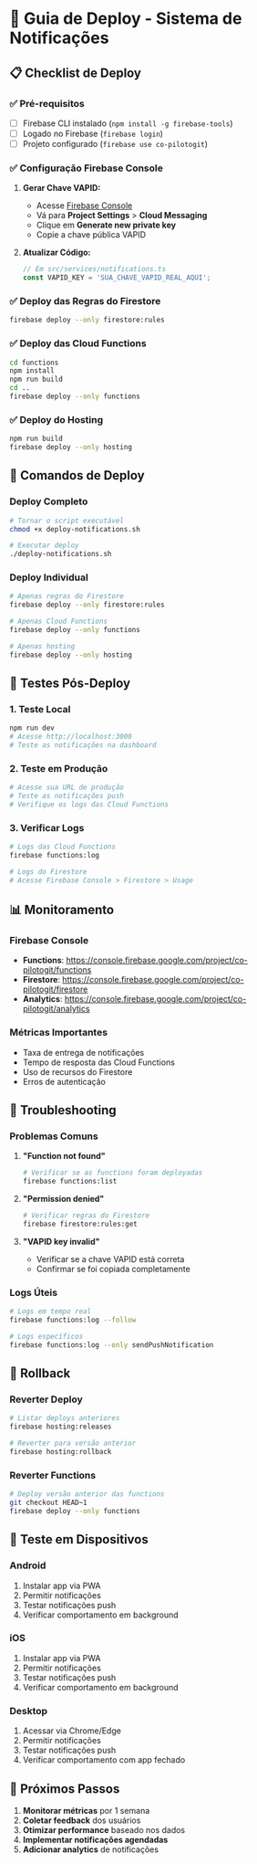 # 🚀 Guia de Deploy - Sistema de Notificações

## 📋 Checklist de Deploy

### ✅ Pré-requisitos
- [ ] Firebase CLI instalado (`npm install -g firebase-tools`)
- [ ] Logado no Firebase (`firebase login`)
- [ ] Projeto configurado (`firebase use co-pilotogit`)

### ✅ Configuração Firebase Console
1. **Gerar Chave VAPID:**
   - Acesse [Firebase Console](https://console.firebase.google.com/project/co-pilotogit)
   - Vá para **Project Settings** > **Cloud Messaging**
   - Clique em **Generate new private key**
   - Copie a chave pública VAPID

2. **Atualizar Código:**
   ```typescript
   // Em src/services/notifications.ts
   const VAPID_KEY = 'SUA_CHAVE_VAPID_REAL_AQUI';
   ```

### ✅ Deploy das Regras do Firestore
```bash
firebase deploy --only firestore:rules
```

### ✅ Deploy das Cloud Functions
```bash
cd functions
npm install
npm run build
cd ..
firebase deploy --only functions
```

### ✅ Deploy do Hosting
```bash
npm run build
firebase deploy --only hosting
```

## 🔧 Comandos de Deploy

### Deploy Completo
```bash
# Tornar o script executável
chmod +x deploy-notifications.sh

# Executar deploy
./deploy-notifications.sh
```

### Deploy Individual
```bash
# Apenas regras do Firestore
firebase deploy --only firestore:rules

# Apenas Cloud Functions
firebase deploy --only functions

# Apenas hosting
firebase deploy --only hosting
```

## 🧪 Testes Pós-Deploy

### 1. Teste Local
```bash
npm run dev
# Acesse http://localhost:3000
# Teste as notificações na dashboard
```

### 2. Teste em Produção
```bash
# Acesse sua URL de produção
# Teste as notificações push
# Verifique os logs das Cloud Functions
```

### 3. Verificar Logs
```bash
# Logs das Cloud Functions
firebase functions:log

# Logs do Firestore
# Acesse Firebase Console > Firestore > Usage
```

## 📊 Monitoramento

### Firebase Console
- **Functions**: https://console.firebase.google.com/project/co-pilotogit/functions
- **Firestore**: https://console.firebase.google.com/project/co-pilotogit/firestore
- **Analytics**: https://console.firebase.google.com/project/co-pilotogit/analytics

### Métricas Importantes
- Taxa de entrega de notificações
- Tempo de resposta das Cloud Functions
- Uso de recursos do Firestore
- Erros de autenticação

## 🐛 Troubleshooting

### Problemas Comuns

1. **"Function not found"**
   ```bash
   # Verificar se as functions foram deployadas
   firebase functions:list
   ```

2. **"Permission denied"**
   ```bash
   # Verificar regras do Firestore
   firebase firestore:rules:get
   ```

3. **"VAPID key invalid"**
   - Verificar se a chave VAPID está correta
   - Confirmar se foi copiada completamente

### Logs Úteis
```bash
# Logs em tempo real
firebase functions:log --follow

# Logs específicos
firebase functions:log --only sendPushNotification
```

## 🔄 Rollback

### Reverter Deploy
```bash
# Listar deploys anteriores
firebase hosting:releases

# Reverter para versão anterior
firebase hosting:rollback
```

### Reverter Functions
```bash
# Deploy versão anterior das functions
git checkout HEAD~1
firebase deploy --only functions
```

## 📱 Teste em Dispositivos

### Android
1. Instalar app via PWA
2. Permitir notificações
3. Testar notificações push
4. Verificar comportamento em background

### iOS
1. Instalar app via PWA
2. Permitir notificações
3. Testar notificações push
4. Verificar comportamento em background

### Desktop
1. Acessar via Chrome/Edge
2. Permitir notificações
3. Testar notificações push
4. Verificar comportamento com app fechado

## 🎯 Próximos Passos

1. **Monitorar métricas** por 1 semana
2. **Coletar feedback** dos usuários
3. **Otimizar performance** baseado nos dados
4. **Implementar notificações agendadas**
5. **Adicionar analytics** de notificações
